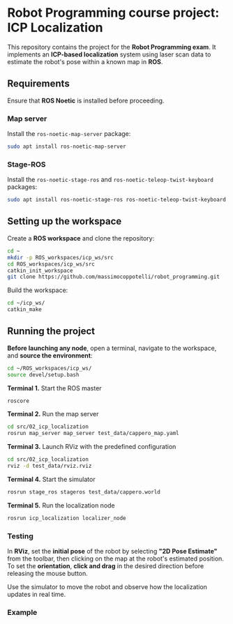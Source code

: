 # Robot Programming course project: ICP Localization
This repository contains the project for the **Robot Programming exam**. It implements an **ICP-based localization** system using laser scan data to estimate the robot's pose within a known map in **ROS**.

## Requirements

Ensure that **ROS Noetic** is installed before proceeding.

### Map server

Install the `ros-noetic-map-server` package:

```sh
sudo apt install ros-noetic-map-server
```

### Stage-ROS

Install the `ros-noetic-stage-ros` and `ros-noetic-teleop-twist-keyboard` packages:

```sh
sudo apt install ros-noetic-stage-ros ros-noetic-teleop-twist-keyboard
```

## Setting up the workspace

Create a **ROS workspace** and clone the repository:

```sh
cd ~
mkdir -p ROS_workspaces/icp_ws/src
cd ROS_workspaces/icp_ws/src
catkin_init_workspace
git clone https://github.com/massimocoppotelli/robot_programming.git
```

Build the workspace:

```sh
cd ~/icp_ws/
catkin_make
```

## Running the project

**Before launching any node**, open a terminal, navigate to the workspace, and **source the environment**:

```sh
cd ~/ROS_workspaces/icp_ws/
source devel/setup.bash
```

**Terminal 1.**   Start the ROS master

  ```sh
  roscore
  ```

**Terminal 2.**  Run the map server

  ```sh
  cd src/02_icp_localization
  rosrun map_server map_server test_data/cappero_map.yaml
  ```

**Terminal 3.**  Launch RViz with the predefined configuration

  ```sh
  cd src/02_icp_localization
  rviz -d test_data/rviz.rviz
  ```

**Terminal 4.**   Start the simulator

  ```sh
  rosrun stage_ros stageros test_data/cappero.world
  ```

**Terminal 5.**   Run the localization node

  ```sh
  rosrun icp_localization localizer_node
  ```

### Testing

In **RViz**, set the **initial pose** of the robot by selecting **"2D Pose Estimate"** from the toolbar, then clicking on the map at the robot's estimated position.
To set the **orientation**, **click and drag** in the desired direction before releasing the mouse button.

Use the simulator to move the robot and observe how the localization updates in real time.

### Example

<p align="center">
  <img src="https://github.com/massimocoppotelli/robot_programming/example_video.webm>
</p>


